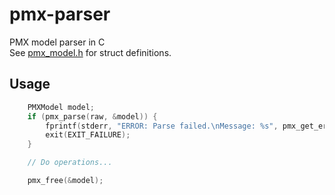 # pmx-parser
PMX model parser in C\
See [pmx_model.h](pmx_model.h) for struct definitions.
## Usage
```C
	PMXModel model;
    if (pmx_parse(raw, &model)) {
		fprintf(stderr, "ERROR: Parse failed.\nMessage: %s", pmx_get_error_msg());
		exit(EXIT_FAILURE);
	}

    // Do operations...

    pmx_free(&model);
```
